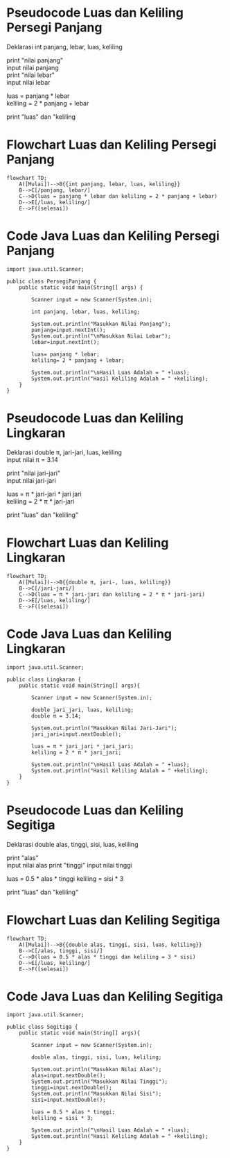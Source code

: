# Pseudocode Luas dan Keliling Persegi Panjang #

Deklarasi int panjang, lebar, luas, keliling

print "nilai panjang"\
input nilai panjang\
print "nilai lebar"\
input nilai lebar

luas = panjang * lebar\
keliling = 2 * panjang + lebar

print "luas" dan "keliling

# Flowchart Luas dan Keliling Persegi Panjang #

```mermaid
flowchart TD;
    A([Mulai])-->B{{int panjang, lebar, luas, keliling}}
    B-->C[/panjang, lebar/]
    C-->D(luas = panjang * lebar dan keliling = 2 * panjang + lebar)
    D-->E[/luas, keliling/]
    E-->F([selesai])
```
# Code Java Luas dan Keliling Persegi Panjang #
    import java.util.Scanner;

    public class PersegiPanjang {
        public static void main(String[] args) {

            Scanner input = new Scanner(System.in);

            int panjang, lebar, luas, keliling;

            System.out.println("Masukkan Nilai Panjang");
            panjang=input.nextInt();
            System.out.println("\nMasukkan Nilai Lebar");
            lebar=input.nextInt();

            luas= panjang * lebar;
            keliling= 2 * panjang + lebar;

            System.out.println("\nHasil Luas Adalah = " +luas);
            System.out.println("Hasil Keliling Adalah = " +keliling);
        }
    }


# Pseudocode Luas dan Keliling Lingkaran #

Deklarasi double π, jari-jari, luas, keliling\
input nilai π = 3.14

print "nilai jari-jari"\
input nilai jari-jari

luas = π * jari-jari * jari jari\
keliling = 2 * π * jari-jari

print "luas" dan "keliling"

# Flowchart Luas dan Keliling Lingkaran #

```mermaid
flowchart TD;
    A([Mulai])-->B{{double π, jari-, luas, keliling}}
    B-->C[/jari-jari/]
    C-->D(luas = π * jari-jari dan keliling = 2 * π * jari-jari)
    D-->E[/luas, keliling/]
    E-->F([selesai])
```
# Code Java Luas dan Keliling Lingkaran #

    import java.util.Scanner;

    public class Lingkaran {
        public static void main(String[] args){
        
            Scanner input = new Scanner(System.in);
        
            double jari_jari, luas, keliling;
            double π = 3.14;

            System.out.println("Masukkan Nilai Jari-Jari");
            jari_jari=input.nextDouble();
        
            luas = π * jari_jari * jari_jari;
            keliling = 2 * π * jari_jari;

            System.out.println("\nHasil Luas Adalah = " +luas);
            System.out.println("Hasil Keliling Adalah = " +keliling);
        }
    }


# Pseudocode Luas dan Keliling Segitiga #

Deklarasi double alas, tinggi, sisi, luas, keliling

print "alas"\
input nilai alas
print "tinggi"
input nilai tinggi

luas = 0.5 * alas * tinggi
keliling = sisi * 3

print "luas" dan "keliling"

# Flowchart Luas dan Keliling Segitiga #

```mermaid
flowchart TD;
    A([Mulai])-->B{{double alas, tinggi, sisi, luas, keliling}}
    B-->C[/alas, tinggi, sisi/]
    C-->D(luas = 0.5 * alas * tinggi dan keliling = 3 * sisi)
    D-->E[/luas, keliling/]
    E-->F([selesai])
```
# Code Java Luas dan Keliling Segitiga #

    import java.util.Scanner;

    public class Segitiga {
        public static void main(String[] args){

            Scanner input = new Scanner(System.in);
        
            double alas, tinggi, sisi, luas, keliling;

            System.out.println("Masukkan Nilai Alas");
            alas=input.nextDouble();
            System.out.println("Masukkan Nilai Tinggi");
            tinggi=input.nextDouble();
            System.out.println("Masukkan Nilai Sisi");
            sisi=input.nextDouble();
        
            luas = 0.5 * alas * tinggi;
            keliling = sisi * 3;

            System.out.println("\nHasil Luas Adalah = " +luas);
            System.out.println("Hasil Keliling Adalah = " +keliling);
        }
    }

